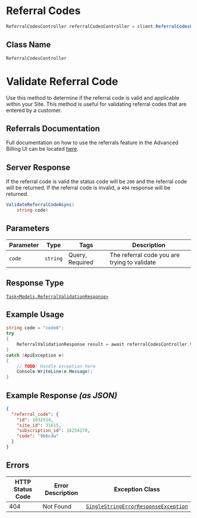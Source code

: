 # Referral Codes

```csharp
ReferralCodesController referralCodesController = client.ReferralCodesController;
```

## Class Name

`ReferralCodesController`


# Validate Referral Code

Use this method to determine if the referral code is valid and applicable within your Site. This method is useful for validating referral codes that are entered by a customer.

## Referrals Documentation

Full documentation on how to use the referrals feature in the Advanced Billing UI can be located [here](https://maxio.zendesk.com/hc/en-us/sections/24286965611405-Referrals).

## Server Response

If the referral code is valid the status code will be `200` and the referral code will be returned. If the referral code is invalid, a `404` response will be returned.

```csharp
ValidateReferralCodeAsync(
    string code)
```

## Parameters

| Parameter | Type | Tags | Description |
|  --- | --- | --- | --- |
| `code` | `string` | Query, Required | The referral code you are trying to validate |

## Response Type

[`Task<Models.ReferralValidationResponse>`](../../doc/models/referral-validation-response.md)

## Example Usage

```csharp
string code = "code8";
try
{
    ReferralValidationResponse result = await referralCodesController.ValidateReferralCodeAsync(code);
}
catch (ApiException e)
{
    // TODO: Handle exception here
    Console.WriteLine(e.Message);
}
```

## Example Response *(as JSON)*

```json
{
  "referral_code": {
    "id": 1032514,
    "site_id": 31615,
    "subscription_id": 16254270,
    "code": "9b6cdw"
  }
}
```

## Errors

| HTTP Status Code | Error Description | Exception Class |
|  --- | --- | --- |
| 404 | Not Found | [`SingleStringErrorResponseException`](../../doc/models/single-string-error-response-exception.md) |

